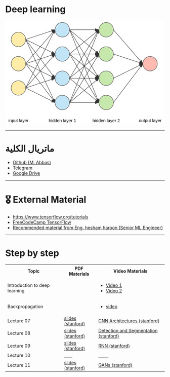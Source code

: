 # Deep learning
![NN](../img/NN1.png)

---

# ماتريال الكلية

- [Github (M. Abbas)](https://github.com/mmabas77/MU-NN-25)
- [Telegram](https://t.me/+UHSPQtEl5d8yMWFk)
- [Google Drive](https://drive.google.com/drive/folders/1Utco7KsOy3Wi-nYlBCSvfOxbZbKWHtZx)

---

# 🎖 External Material

- https://www.tensorflow.org/tutorials
- [FreeCodeCamp TensorFlow](https://www.freecodecamp.org/learn/machine-learning-with-python/)
- [Recommended material from Eng. hesham haroon (Senior ML Engineer)](https://github.com/h9-tect/Arabic_NLP_resources?tab=readme-ov-file)

---

# Step by step
<table>
  <tr>
    <th>Topic</th>
    <th>PDF Materials</th>
    <th>Video Materials</th>
  </tr>
  <tr>
    <td>Introduction to deep learning</td>
    <td></td>
    <td>
        <ul>
            <li><a href="https://www.youtube.com/watch?v=Jv2d9f6QpJ0&list=PLcAf0BNJq_vdJM4MJMJQy4F2jc_-GKUdi">Video 1</a></li>
            <li><a href="https://www.youtube.com/watch?v=kheimHy1AxQ&list=PLcAf0BNJq_vdJM4MJMJQy4F2jc_-GKUdi&index=2">Video 2</a></li>
        </ul>
    </td>
  </tr>
    <tr>
    <td>Backpropagation</td>
    <td></td>
    <td>
      <ul>
        <li><a href="https://www.youtube.com/watch?v=7lIF45KvGy4&list=PLcAf0BNJq_vdJM4MJMJQy4F2jc_-GKUdi&index=5">video</a></li>
      </ul>
    </td>
  </tr>
  <tr>
    <td>Lecture 07</td>
    <td><a href="https://cs231n.stanford.edu/slides/2017/cs231n_2017_lecture9.pdf">slides (stanford)</a></td>
    <td><a href="https://www.youtube.com/watch?v=DAOcjicFr1Y&list=PL3FW7Lu3i5JvHM8ljYj-zLfQRF3EO8sYv&index=9">CNN Architectures (stanford)</a></td>
  </tr>
  <tr>
    <td>Lecture 08</td>
    <td><a href="https://cs231n.stanford.edu/slides/2017/cs231n_2017_lecture11.pdf">slides (stanford)</a></td>
    <td><a href="https://www.youtube.com/watch?v=nDPWywWRIRo&list=PL3FW7Lu3i5JvHM8ljYj-zLfQRF3EO8sYv&index=11">Detection and Segmentation (stanford)</a></td>
  </tr>
  <tr>
    <td>Lecture 09</td>
    <td><a href="https://cs231n.stanford.edu/slides/2017/cs231n_2017_lecture10.pdf">slides (stanford)</a></td>
    <td><a href="https://www.youtube.com/watch?v=6niqTuYFZLQ&list=PL3FW7Lu3i5JvHM8ljYj-zLfQRF3EO8sYv&index=10">RNN (stanford)</a></td>
  </tr>
  <tr>
    <td>Lecture 10</td>
    <td>____</td>
    <td>_____</td>
  </tr>
  <tr>
    <td>Lecture 11</td>
    <td><a href="https://cs231n.stanford.edu/slides/2017/cs231n_2017_lecture13.pdf">slides (stanford)</a></td>
    <td><a href="https://www.youtube.com/watch?v=5WoItGTWV54&list=PL3FW7Lu3i5JvHM8ljYj-zLfQRF3EO8sYv&index=13">GANs (stanford)</a></td>
  </tr>
</table>
